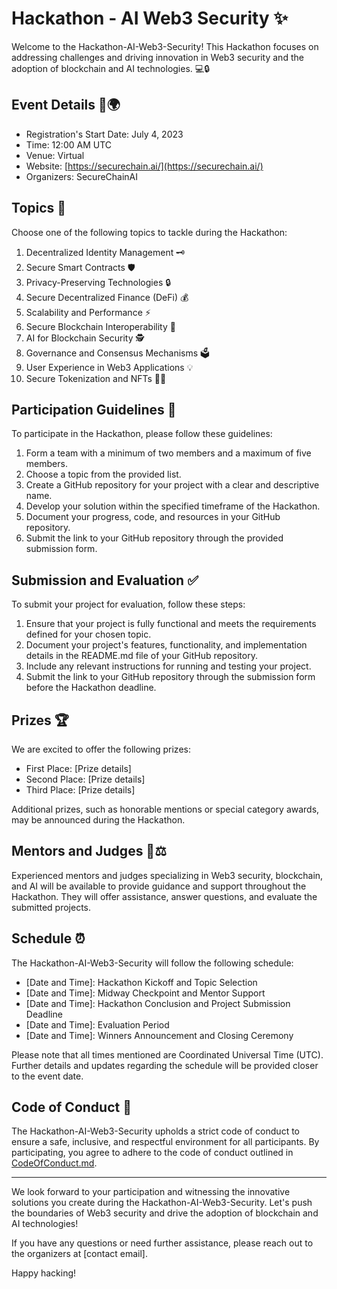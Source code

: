 # Hackathon - AI Web3 Security ✨

Welcome to the Hackathon-AI-Web3-Security! This Hackathon focuses on addressing challenges and driving innovation in Web3 security and the adoption of blockchain and AI technologies. 💻🔒

## Event Details 📅🌍

- Registration's Start Date: July 4, 2023
- Time: 12:00 AM UTC
- Venue: Virtual
- Website: [https://securechain.ai/](https://securechain.ai/)
- Organizers: SecureChainAI

## Topics 🚀

Choose one of the following topics to tackle during the Hackathon:

1. Decentralized Identity Management 🗝️
2. Secure Smart Contracts 🛡️
3. Privacy-Preserving Technologies 🔒
4. Secure Decentralized Finance (DeFi) 💰
5. Scalability and Performance ⚡
6. Secure Blockchain Interoperability 🔗
7. AI for Blockchain Security 🕵️
8. Governance and Consensus Mechanisms 🗳️
9. User Experience in Web3 Applications 💡
10. Secure Tokenization and NFTs 🚫🧩

## Participation Guidelines 📝

To participate in the Hackathon, please follow these guidelines:

1. Form a team with a minimum of two members and a maximum of five members.
2. Choose a topic from the provided list.
3. Create a GitHub repository for your project with a clear and descriptive name.
4. Develop your solution within the specified timeframe of the Hackathon.
5. Document your progress, code, and resources in your GitHub repository.
6. Submit the link to your GitHub repository through the provided submission form.

## Submission and Evaluation ✅

To submit your project for evaluation, follow these steps:

1. Ensure that your project is fully functional and meets the requirements defined for your chosen topic.
2. Document your project's features, functionality, and implementation details in the README.md file of your GitHub repository.
3. Include any relevant instructions for running and testing your project.
4. Submit the link to your GitHub repository through the submission form before the Hackathon deadline.

## Prizes 🏆

We are excited to offer the following prizes:

- First Place: [Prize details]
- Second Place: [Prize details]
- Third Place: [Prize details]

Additional prizes, such as honorable mentions or special category awards, may be announced during the Hackathon.

## Mentors and Judges 👥⚖️

Experienced mentors and judges specializing in Web3 security, blockchain, and AI will be available to provide guidance and support throughout the Hackathon. They will offer assistance, answer questions, and evaluate the submitted projects.

## Schedule ⏰

The Hackathon-AI-Web3-Security will follow the following schedule:

- [Date and Time]: Hackathon Kickoff and Topic Selection
- [Date and Time]: Midway Checkpoint and Mentor Support
- [Date and Time]: Hackathon Conclusion and Project Submission Deadline
- [Date and Time]: Evaluation Period
- [Date and Time]: Winners Announcement and Closing Ceremony

Please note that all times mentioned are Coordinated Universal Time (UTC). Further details and updates regarding the schedule will be provided closer to the event date.

## Code of Conduct 🤝

The Hackathon-AI-Web3-Security upholds a strict code of conduct to ensure a safe, inclusive, and respectful environment for all participants. By participating, you agree to adhere to the code of conduct outlined in [CodeOfConduct.md](CodeOfConduct.md).

---

We look forward to your participation and witnessing the innovative solutions you create during the Hackathon-AI-Web3-Security. Let's push the boundaries of Web3 security and drive the adoption of blockchain and AI technologies!

If you have any questions or need further assistance, please reach out to the organizers at [contact email].

Happy hacking! 

